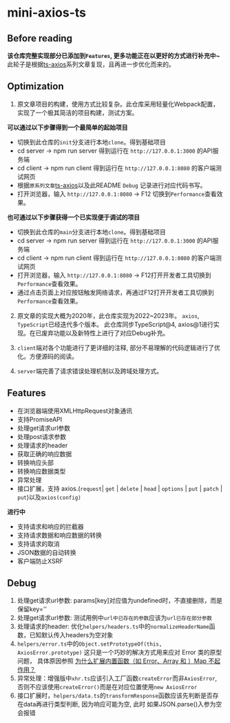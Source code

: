 # mini-axios-ts
## Before reading
**该仓库完整实现部分已添加到`Features`, 更多功能正在以更好的方式进行补充中~**
此轮子是根据[ts-axios](https://github.com/NLRX-WJC/ts-axios)系列文章复现，且再进一步优化而来的。

## Optimization
1. 原文章项目的构建，使用方式比较复杂。此仓库采用轻量化Webpack配置，实现了一个极其简洁的项目构建，测试方案。

**可以通过以下步骤得到一个最简单的起始项目**
   +  切换到此仓库的`init`分支进行本地`clone`。得到基础项目
   +  cd server -> npm run server 得到运行在 `http://127.0.0.1:3000` 的API服务端
   +  cd client -> npm run client 得到运行在 `http://127.0.0.1:8080` 的客户端测试网页
   +  根据`原系列文章`[ts-axios](https://github.com/NLRX-WJC/ts-axios)以及此README `Debug` 记录进行对应代码书写。
   +  打开浏览器，输入 `http://127.0.0.1:8080` -> F12 切换到`Performance`查看效果。

**也可通过以下步骤获得一个已实现便于调试的项目**
   +  切换到此仓库的`main`分支进行本地`clone`。得到基础项目
   +  cd server -> npm run server 得到运行在 `http://127.0.0.1:3000` 的API服务端
   +  cd client -> npm run client 得到运行在 `http://127.0.0.1:8080` 的客户端测试网页
   +  打开浏览器，输入 `http://127.0.0.1:8080` -> F12打开开发者工具切换到`Performance`查看效果。
   +  通过点击页面上对应按钮触发网络请求，再通过F12打开开发者工具切换到`Performance`查看效果。

2. 原文章的实现大概为2020年，此仓库实现为2022~2023年。 `axios`, `TypeScript`已经迭代多个版本。
此仓库同步TypeScript@4, axios@1进行实现。在已废弃功能以及新特性上进行了对应Debug补充。

3. `client`端对各个功能进行了更详细的注释, 部分不易理解的代码逻辑进行了优化。方便源码的阅读。
4. `server`端完善了请求错误处理机制以及跨域处理方式。

## Features
+ 在浏览器端使用XMLHttpRequest对象通讯 
+ 支持PromiseAPI 
+ 处理get请求url参数  
+ 处理post请求参数 
+ 处理请求的header 
+ 获取正确的响应数据 
+ 转换响应头部 
+ 转换响应数据类型 
+ 异常处理 
+ 接口扩展，支持 axios.(`request`| `get` | `delete` | `head` | `options` | `put` | `patch` | `put`)以及`axios(config)` 

**进行中**
+ 支持请求和响应的拦截器
+ 支持请求数据和响应数据的转换
+ 支持请求的取消
+ JSON数据的自动转换
+ 客户端防止XSRF

## Debug
1. 处理get请求url参数: params[key]对应值为undefined时，不直接删除，而是保留key=''
2. 处理get请求url参数: 测试用例中`url中已存在的参数`应该为`url已存在部分参数`
3. 处理请求的header: 优化`helpers/headers.ts`中的`normalizeHeaderName`函数，已知默认传入headers为空对象
4. `helpers/error.ts`中的`Object.setPrototypeOf(this, AxiosError.prototype)` 这只是一个巧妙的解决方式用来应对 Error 类的原型问题， 具体原因参照
   [为什么扩展内置函数（如 Error、Array 和 ）Map 不起作用？](https://github.com/Microsoft/TypeScript/wiki/FAQ#why-doesnt-extending-built-ins-like-error-array-and-map-work)
5. 异常处理：增强版中`xhr.ts`应该引入工厂函数`createError`而非`AxiosError`, 否则不应该使用`createError()`而是在对应位置使用`new AxiosError`
6. 接口扩展时，`helpers/data.ts`的`transformResponse`函数应该先判断是否存在data再进行类型判断, 因为响应可能为空, 此时
如果JSON.parse()入参为空会报错
